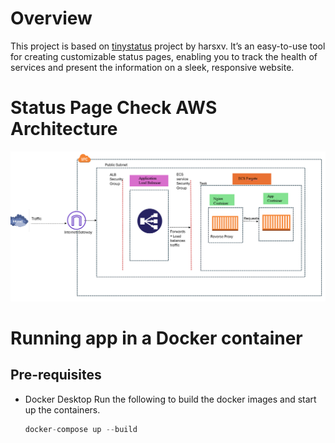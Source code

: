 # Overview 
This project is based on [tinystatus](https://github.com/harsxv/tinystatus) project by harsxv. It’s an easy-to-use tool for creating customizable status pages, enabling you to track the health of services and present the information on a sleek, responsive website.

# Status Page Check AWS Architecture
![er](https://github.com/WendyNkosi/Status-Check/blob/main/Screenshot%202025-01-05%20101747.png)

# Running app in a Docker container

## Pre-requisites
- Docker Desktop
Run the following to build the docker images and start up the containers.
  ```python
  docker-compose up --build
  ```
